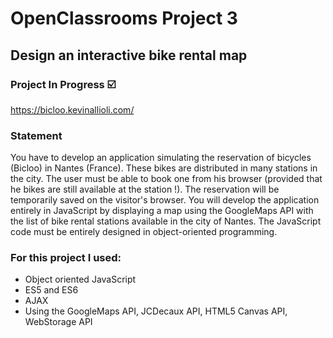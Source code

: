 # OpenClassrooms Project 3
## Design an interactive bike rental map

### Project In Progress :ballot_box_with_check:

https://bicloo.kevinallioli.com/

### Statement
You have to develop an application simulating the reservation of bicycles (Bicloo) in Nantes (France). These bikes are distributed in
many stations in the city. The user must be able to book one from his browser (provided that he bikes are still available at the station !). 
The reservation will be temporarily saved on the visitor's browser.
You will develop the application entirely in JavaScript by displaying a map using the GoogleMaps API with the list of bike rental stations available in the city of Nantes.
The JavaScript code must be entirely designed in object-oriented programming.

### For this project I used:

- Object oriented JavaScript
- ES5 and ES6
- AJAX
- Using the GoogleMaps API, JCDecaux API, HTML5 Canvas API, WebStorage API
